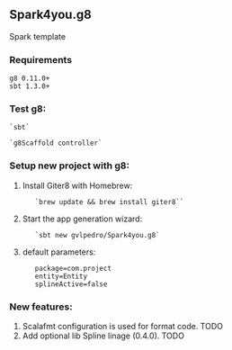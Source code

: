 ## Spark4you.g8

Spark template 

### Requirements

    g8 0.11.0+
    sbt 1.3.0+

### Test g8:

    `sbt`

    `g8Scaffold controller`

### Setup new project with g8:

  1. Install Giter8 with Homebrew: 
  
            `brew update && brew install giter8``

  2. Start the app generation wizard: 

            `sbt new gvlpedro/Spark4you.g8`

  3. default parameters:

            package=com.project
            entity=Entity
            splineActive=false

### New features:
  1. Scalafmt configuration is used for format code. TODO
  2. Add optional lib Spline linage (0.4.0). TODO
